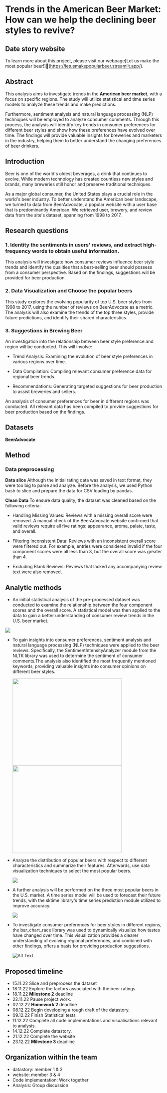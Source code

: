 # Trends in the American Beer Market: How can we help the declining beer styles to revive?


## Date story website
To learn more about this project, please visit our webpage[Let us make the most popular beer!]:beers:(https://letusmakepopularbeer.streamlit.app/).

## Abstract
This analysis aims to investigate trends in the **American beer market**, with a focus on specific regions. The study will utilize statistical and time series models to analyze these trends and make predictions.

Furthermore, sentiment analysis and natural language processing (NLP) techniques will be employed to analyze consumer comments. Through this process, the analysis will identify key trends in consumer preferences for different beer styles and show how these preferences have evolved over time. The findings will provide valuable insights for breweries and marketers in the industry, helping them to better understand the changing preferences of beer drinkers.


## Introduction
Beer is one of the world's oldest beverages, a drink that continues to evolve. While modern technology has created countless new styles and brands, many breweries still honor and preserve traditional techniques.

As a major global consumer, the United States plays a crucial role in the world's beer industry. To better understand the American beer landscape, we turned to data from BeerAdvocate, a popular website with a user base that is predominantly American. We retrieved user, brewery, and review data from the site's dataset, spanning from 1998 to 2017.

## Research questions
### 1. Identity the sentiments in users' reviews, and extract high-frequency words to obtain useful information.<br>
This analysis will investigate how consumer reviews influence beer style trends and identify the qualities that a best-selling beer should possess from a consumer perspective. Based on the findings, suggestions will be provided for beer production.

### 2. Data Visualization and Choose the popular beers<br>
This study explores the evolving popularity of top U.S. beer styles from 1998 to 2017, using the number of reviews on BeerAdvocate as a metric. The analysis will also examine the trends of the top three styles, provide future predictions, and identify their shared characteristics.

### 3. Suggestions in Brewing Beer<br>
An investigation into the relationship between beer style preference and region will be conducted. This will involve:

- Trend Analysis: Examining the evolution of beer style preferences in various regions over time.

- Data Compilation: Compiling relevant consumer preference data for regional beer trends.

- Recommendations: Generating targeted suggestions for beer production to assist breweries and sellers.


An analysis of consumer preferences for beer in different regions was conducted. All relevant data has been compiled to provide suggestions for beer production based on the findings.


## Datasets
**BeerAdvocate**

## Method
### Data preprocessing
**Data slice**
Although the initial rating data was saved in text format, they were too big to parse and analyze. Before the analysis, we used Python bash to slice and prepare the data for CSV loading by pandas.

**Clean Data**
To ensure data quality, the dataset was cleaned based on the following criteria:

- Handling Missing Values: Reviews with a missing overall score were removed. A manual check of the BeerAdvocate website confirmed that valid reviews require all five ratings: appearance, aroma, palate, taste, and overall.

- Filtering Inconsistent Data: Reviews with an inconsistent overall score were filtered out. For example, entries were considered invalid if the four component scores were all less than 3, but the overall score was greater than 4.

- Excluding Blank Reviews: Reviews that lacked any accompanying review text were also removed.


## Analytic methods<br>

- An initial statistical analysis of the pre-processed dataset was conducted to examine the relationship between the four component scores and the overall score. A statistical model was then applied to the data to gain a better understanding of consumer review trends in the U.S. beer market.<br>
<img src="Image\2.png" />


- To gain insights into consumer preferences, sentiment analysis and natural language processing (NLP) techniques were applied to the beer reviews. Specifically, the SentimentIntensityAnalyzer module from the NLTK library was used to determine the sentiment of consumer comments.The analysis also identified the most frequently mentioned keywords, providing valuable insights into consumer opinions on different beer styles.<br>

  <img src="Image\4.png" width=350 height=280/> <img src="Image\6.png" width=350 height=280/>


- Analyze the distribution of popular beers with respect to different characteristics and summarize their features. Afterwards, use data visualization techniques to select the most popular beers.<br>

  <img src="Image\7.png" />



- A further analysis will be performed on the three most popular beers in the U.S. market. A time series model will be used to forecast their future trends, with the sktime library's time series prediction module utilized to improve accuracy.<br>

  <img src="Image\8.png" /> 

- To investigate consumer preferences for beer styles in different regions, the bar_chart_race library was used to dynamically visualize how tastes have changed over time. This visualization provides a clearer understanding of evolving regional preferences, and combined with other findings, offers a basis for providing production suggestions.<br>

  ![Alt Text](https://github.com/Weijun-H/ada-2022-project-letusnameagroup/blob/main/gif/+United%20States,%20California.gif?raw=true)
  

## Proposed timeline

- 15.11.22 Slice and preprocess the dataset
- 18.11.22 Explore the factors associated with the beer ratings.
- 18.11.22 **Milestone 2** deadline
- 22.11.22 Pause project work.
- 02.12.22 **Homework 2** deadline
- 08.12.22 Begin developing a rough draft of the datastory.
- 09.12.22 Finish Statistical tests
- 11.12.22 Complete all code implementations and visualisations relevant to analysis.
- 14.12.22 Complete datastory.
- 21.12.22 Complete the website
- 23.12.22 **Milestone 3** deadline

## Organization within the team
- datastory: member 1 & 2
- website: member 3 & 4
- Code implementation: Work together
- Analysis: Group discussion
    